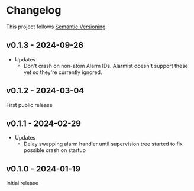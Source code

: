 # Changelog

This project follows [Semantic Versioning](https://semver.org/spec/v2.0.0.html).

## v0.1.3 - 2024-09-26

* Updates
  * Don't crash on non-atom Alarm IDs. Alarmist doesn't support these yet so
    they're currently ignored.

## v0.1.2 - 2024-03-04

First public release

## v0.1.1 - 2024-02-29

* Updates
  * Delay swapping alarm handler until supervision tree started to fix possible
    crash on startup

## v0.1.0 - 2024-01-19

Initial release
